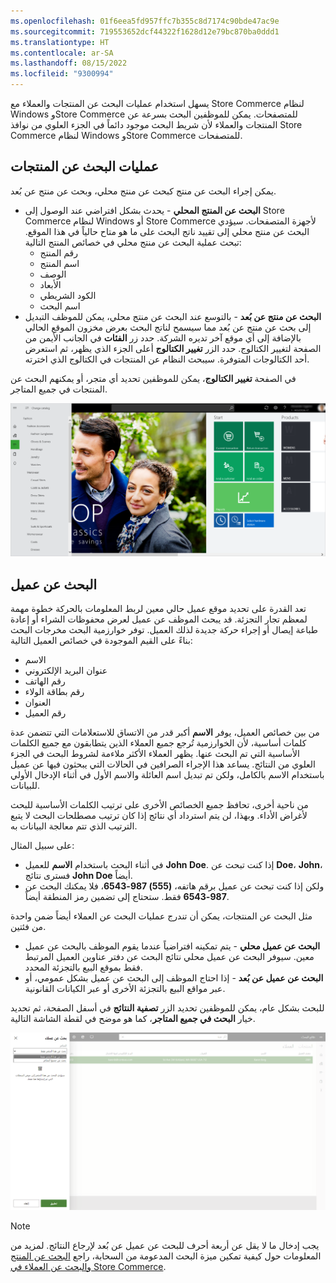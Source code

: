 ```yaml
---
ms.openlocfilehash: 01f6eea5fd957ffc7b355c8d7174c90bde47ac9e
ms.sourcegitcommit: 719553652dcf44322f1628d12e79bc870ba0ddd1
ms.translationtype: HT
ms.contentlocale: ar-SA
ms.lasthandoff: 08/15/2022
ms.locfileid: "9300994"
---
```

يسهل استخدام عمليات البحث عن المنتجات والعملاء مع Store Commerce لنظام Windows وStore Commerce للمتصفحات. يمكن للموظفين البحث بسرعة عن المنتجات والعملاء لأن شريط البحث موجود دائماً في الجزء العلوي من نوافذ Store Commerce لنظام Windows وStore Commerce للمتصفحات.

## <a name="product-searches"></a>عمليات البحث عن المنتجات
يمكن إجراء البحث عن منتج كبحث عن منتج محلي، وبحث عن منتج عن بُعد.

- **البحث عن المنتج المحلي** - يحدث بشكل افتراضي عند الوصول إلى Store Commerce لنظام Windows أو Store Commerce لأجهزة المتصفحات. سيؤدي البحث عن منتج محلي إلى تقييد ناتج البحث على ما هو متاح حالياً في هذا الموقع. تبحث عملية البحث عن منتج محلي في خصائص المنتج التالية:
    - رقم المنتج
    - اسم المنتج
    - الوصف
    - الأبعاد
    - الكود الشريطي
    - اسم البحث
- **البحث عن منتج عن بُعد** - بالتوسع عند البحث عن منتج محلي، يمكن للموظف التبديل إلى بحث عن منتج عن بُعد مما سيسمح لناتج البحث بعرض مخزون الموقع الحالي بالإضافة إلى أي موقع آخر تديره الشركة. حدد زر **الفئات** في الجانب الأيمن من الصفحة لتغيير الكتالوج. حدد الزر **تغيير الكتالوج** أعلى الجزء الذي يظهر، ثم استعرض أحد الكتالوجات المتوفرة. سيبحث النظام عن المنتجات في الكتالوج الذي اخترته. 


في الصفحة **تغيير الكتالوج**، يمكن للموظفين تحديد أي متجر، أو يمكنهم البحث عن المنتجات في جميع المتاجر.

![لقطة شاشة توضح كيفية تغيير كتالوجات المخزون في تطبيق Store Commerce.](../media/change-catalog-ss.png)

## <a name="customer-search"></a>البحث عن عميل
تعد القدرة على تحديد موقع عميل حالي معين لربط المعلومات بالحركة خطوة مهمة لمعظم تجار التجزئة. قد يبحث الموظف عن عميل لعرض محفوظات الشراء أو إعادة طباعة إيصال أو إجراء حركة جديدة لذلك العميل. توفر خوارزمية البحث مخرجات البحث بناءً على القيم الموجودة في خصائص العميل التالية:

- الاسم
- عنوان البريد الإلكتروني
- رقم الهاتف
- رقم بطاقة الولاء
- العنوان
- رقم العميل


من بين خصائص العميل، يوفر **الاسم** أكبر قدر من الاتساق للاستعلامات التي تتضمن عدة كلمات أساسية، لأن الخوارزمية تُرجع جميع العملاء الذين يتطابقون مع جميع الكلمات الأساسية التي تم البحث عنها. يظهر العملاء الأكثر ملاءمة لشروط البحث في الجزء العلوي من النتائج. يساعد هذا الإجراء الصرافين في الحالات التي يبحثون فيها عن عميل باستخدام الاسم بالكامل، ولكن تم تبديل اسم العائلة والاسم الأول في أثناء الإدخال الأولي للبيانات. 

من ناحية أخرى، تحافظ جميع الخصائص الأخرى على ترتيب الكلمات الأساسية للبحث لأغراض الأداء. وبهذا، لن يتم استرداد أي نتائج إذا كان ترتيب مصطلحات البحث لا يتبع الترتيب الذي تتم معالجة البيانات به. 

على سبيل المثال:

- في أثناء البحث باستخدام **الاسم** للعميل **John Doe**. إذا كنت تبحث عن **Doe**، **John**، فسترى نتائج **John Doe** أيضاً. 
- ولكن إذا كنت تبحث عن عميل برقم هاتفه، **(555) 987-6543**، فلا يمكنك البحث عن **987-6543** فقط. ستحتاج إلى تضمين رمز المنطقة أيضاً.

مثل البحث عن المنتجات، يمكن أن تندرج عمليات البحث عن العملاء أيضاً ضمن واحدة من فئتين.

- **البحث عن عميل محلي** - يتم تمكينه افتراضياً عندما يقوم الموظف بالبحث عن عميل معين. سيوفر البحث عن عميل محلي نتائج البحث عن دفتر عناوين العميل المرتبط فقط بموقع البيع بالتجزئة المحدد. 
- **البحث عن عميل عن بُعد** - إذا احتاج الموظف إلى البحث عن عميل بشكل عمومي، أو عبر مواقع البيع بالتجزئة الأخرى أو عبر الكيانات القانونية.

للبحث بشكل عام، يمكن للموظفين تحديد الزر **تصفية النتائج** في أسفل الصفحة، ثم تحديد خيار **البحث في جميع المتاجر**، كما هو موضح في لقطة الشاشة التالية. 

[ ![لقطة شاشة تعرض كيف يمكن استخدام البحث عن العملاء المدعوم بالمجموعة.](../media/search-all-stores-ss.png) ](../media/search-all-stores-ss.png#lightbox)

> [!NOTE]
> يجب إدخال ما لا يقل عن أربعة أحرف للبحث عن عميل عن بُعد لإرجاع النتائج. لمزيد من المعلومات حول كيفية تمكين ميزة البحث المدعومة من السحابة، راجع [البحث عن المنتج والبحث عن العملاء في Store Commerce](/dynamics365/commerce/pos-search-improvements/?azure-portal=true).
